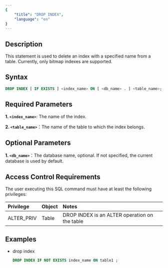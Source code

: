 ```yaml
---
{
    "title": "DROP INDEX",
    "language": "en"
}
---
```


## Description

This statement is used to delete an index with a specified name from a table. Currently, only bitmap indexes are supported.

## Syntax

```sql
DROP INDEX [ IF EXISTS ] <index_name> ON [ <db_name> . ] <table_name>;
```

## Required Parameters

**1. `<index_name>`**: The name of the index.  

**2. `<table_name>`**：The name of the table to which the index belongs.  

## Optional Parameters

**1. `<db_name>`**：The database name, optional. If not specified, the current database is used by default.  

## Access Control Requirements

The user executing this SQL command must have at least the following privileges:

| Privilege            | Object             | Notes                                         |
|:---------------------|:-------------------|:----------------------------------------------|
| ALTER_PRIV           | Table              | DROP INDEX is an ALTER operation on the table |

## Examples

- drop index

   ```sql
   DROP INDEX IF NOT EXISTS index_name ON table1 ;
   ```

